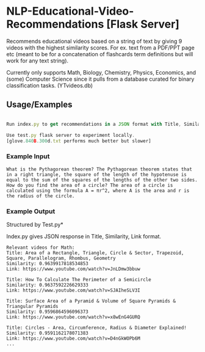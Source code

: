 
# NLP-Educational-Video-Recommendations [Flask Server]

Recommends educational videos based on a string of text by giving 9 videos with the highest similarity scores. For ex. text from a PDF/PPT page etc (meant to be for a concatenation of flashcards term definitions but will work for any text string). 

Currently only supports Math, Biology, Chemistry, Physics, Economics, and (some) Computer Science since it pulls from a database curated for binary classification tasks. (YTvideos.db)

## Usage/Examples

```javascript

Run index.py to get recommendations in a JSON format with Title, Similarity, and Link fields.

Use test.py flask server to experiment locally. 
[glove.840B.300d.txt performs much better but slower]


```

### Example Input

```
What is the Pythagorean theorem? The Pythagorean theorem states that in a right triangle, the square of the length of the hypotenuse is equal to the sum of the squares of the lengths of the other two sides. How do you find the area of a circle? The area of a circle is calculated using the formula A = πr^2, where A is the area and r is the radius of the circle.
```

### Example Output 
Structured by Test.py* 

Index.py gives JSON response in  Title, Similarity, Link format.
```
Relevant videos for Math:
Title: Area of a Rectangle, Triangle, Circle & Sector, Trapezoid, Square, Parallelogram, Rhombus, Geometry
Similarity: 0.9639917818534853
Link: https://www.youtube.com/watch?v=JnLDmw3bbuw

Title: How To Calculate The Perimeter of a Semicircle
Similarity: 0.9637592226629333
Link: https://www.youtube.com/watch?v=SJAIheSLV3I

Title: Surface Area of a Pyramid & Volume of Square Pyramids & Triangular Pyramids
Similarity: 0.9596864596096373
Link: https://www.youtube.com/watch?v=x8wEnG4GURQ

Title: Circles - Area, Circumference, Radius & Diameter Explained!
Similarity: 0.9591162178071383
Link: https://www.youtube.com/watch?v=D4nGkWOPb6M
...
```

